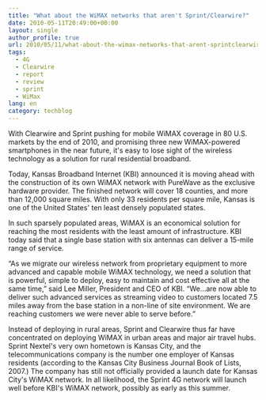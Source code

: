 ```yaml
---
title: "What about the WiMAX networks that aren't Sprint/Clearwire?"
date: 2010-05-11T20:49:00+00:00
layout: single
author_profile: true
url: 2010/05/11/what-about-the-wimax-networks-that-arent-sprintclearwire/
tags:
  - 4G
  - Clearwire
  - report
  - review
  - sprint
  - WiMax
lang: en
category: techblog
---
```

With Clearwire and Sprint pushing for mobile WiMAX coverage in 80 U.S. markets by the end of 2010, and promising three new WiMAX-powered smartphones in the near future, it's easy to lose sight of the wireless technology as a solution for rural residential broadband. 

Today, Kansas Broadband Internet (KBI) announced it is moving ahead with the construction of its own WiMAX network with PureWave as the exclusive hardware provider. The finished network will cover 18 counties, and more than 12,000 square miles. With only 33 residents per square mile, Kansas is one of the United States' ten least densely populated states. 

In such sparsely populated areas, WiMAX is an economical solution for reaching the most residents with the least amount of infrastructure. KBI today said that a single base station with six antennas can deliver a 15-mile range of service. 

“As we migrate our wireless network from proprietary equipment to more advanced and capable mobile WiMAX technology, we need a solution that is powerful, simple to deploy, easy to maintain and cost effective all at the same time,” said Lee Miller, President and CEO of KBI. “We&#8230;are now able to deliver such advanced services as streaming video to customers located 7.5 miles away from the base station in a non-line of site environment. We are reaching customers we were never able to serve before.” 

Instead of deploying in rural areas, Sprint and Clearwire thus far have concentrated on deploying WiMAX in urban areas and major air travel hubs. Sprint Nextel's very own hometown is Kansas City, and the telecommunications company is the number one employer of Kansas residents (according to the Kansas City Business Journal Book of Lists, 2007.) The company has still not officially provided a launch date for Kansas City's WiMAX network. In all likelihood, the Sprint 4G network will launch well before KBI's WiMAX network, possibly as early as this summer.
